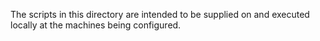 The scripts in this directory are intended to be supplied on and executed locally at the machines being configured.
